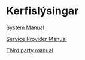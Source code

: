 # Kerfislýsingar

[System Manual](system-manual/README.md)

[Service Provider Manual](service-provider-manual/README.md)

[Third party manual](third-party-manual/README.md)
